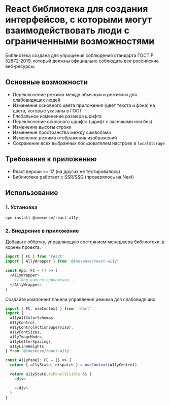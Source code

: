# React библиотека для создания интерфейсов, с которыми могут взаимодействовать люди с ограниченными возможностями
Библиотека создана для упрощения соблюдения стандарта ГОСТ Р 52872-2019, который должны официально соблюдать все российские веб-ресурсы.

## Основные возможности
- Переключение режима между обычным и режимом для слабовидящих людей
- Изменение основного цвета приложения (цвет текста и фона) на цвета, которые указаны в ГОСТ
- Глобальное изменение размера шрифта
- Переключение основного шрифта (шрифт с засечками или без)
- Изменение высоты строки
- Изменение пространства между символами
- Изменение режима отображения изображений
- Сохранение всех выбранных пользователем настроек в `localStorage`

## Требования к приложению
- React версии >= 17 (на других не тестировалось)
- Библиотека работает с SSR/SSG (проверялось на Next)

## Использование

### 1. Установка
```bash
npm install @imesense/react-a11y
```

### 2. Внедрение в приложение
Добавьте обёртку, управляющую состоянием менеджера библиотеки, в корень проекта.
```ts
import { FC } from 'react'
import { AllyWrapper } from '@imesense/react-a11y'

const App: FC = () => (
  <A11yWrapper>
    // Код вашего приложения...
  </AllyWrapper>
)
```

Создайте компонент панели управления режима для слабовидящих
```ts
import { FC, useContext } from 'react'
import {
  a11yA11ColorSchemas,
  A11yControl,
  A11yControlActionSupervisor,
  a11yFontSizes,
  a11yImageModes,
  a11yLetterSpacings,
  a11yLineHeights
} from '@imesense/react-a11y'

const A11yPanel: FC = () => {
  return { a11yState, dispatch } = useContext(A11yControl)

  return a11yState.isPanelVisible && (
    <div>

    </div>
  )
}
```

